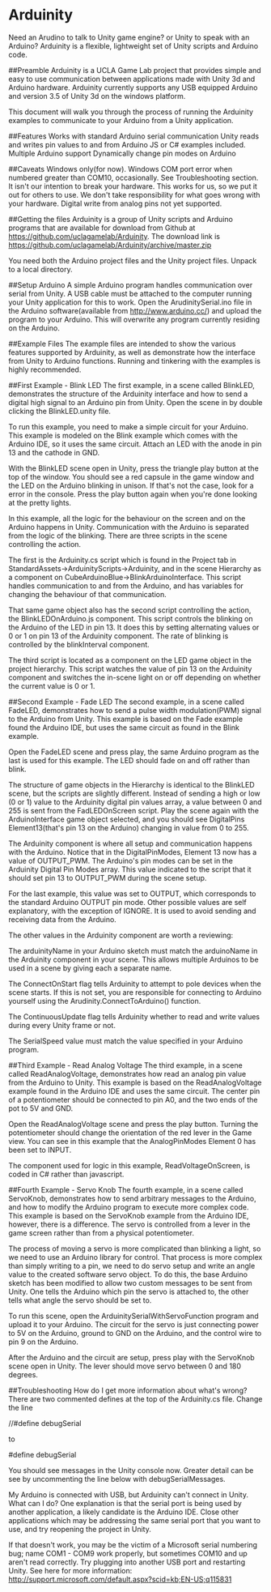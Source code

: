 Arduinity
=========

Need an Arudino to talk to Unity game engine? or Unity to speak with an Arduino? Arduinity is a flexible, lightweight set of Unity scripts and Arduino code.

##Preamble
Arduinity is a UCLA Game Lab project that provides simple and easy to use communication between applications made with Unity 3d and Arduino hardware. Arduinity currently supports any USB equipped Arduino and version 3.5 of Unity 3d on the windows platform.

This document will walk you through the process of running the Arduinity examples to communicate to your Arduino from a Unity application.


##Features
Works with standard Arduino serial communication
Unity reads and writes pin values to and from Arduino
JS or C# examples included.
Multiple Arduino support
Dynamically change pin modes on Arduino


##Caveats
Windows only(for now).
Windows COM port error when numbered greater than COM10, occasionally. See Troubleshooting section.
It isn't our intention to break your hardware. This works for us, so we put it out for others to use. We don't take responsibility for what goes wrong with your hardware.
Digital write from analog pins not yet supported.


##Getting the files
Arduinity is a group of Unity scripts and Arduino programs that are available for download from Github at https://github.com/uclagamelab/Arduinity. The download link is https://github.com/uclagamelab/Arduinity/archive/master.zip

You need both the Arduino project files and the Unity project files. Unpack to a local directory.


##Setup Arduino
A simple Arduino program handles communication over serial from Unity. A USB cable must be attached to the computer running your Unity application for this to work. Open the ArudinitySerial.ino file in the Arduino software(available from http://www.arduino.cc/) and upload the program to your Arduino. This will overwrite any program currently residing on the Arduino.


##Example Files
The example files are intended to show the various features supported by Arduinity, as well as demonstrate how the interface from Unity to Arduino functions. Running and tinkering with the examples is highly recommended.


##First Example - Blink LED
The first example, in a scene called BlinkLED, demonstrates the structure of the Arduinity interface and how to send a digital high signal to an Arduino pin from Unity. Open the scene in by double clicking the BlinkLED.unity file.

To run this example, you need to make a simple circuit for your Arduino. This example is modeled on the Blink example which comes with the Arduino IDE, so it uses the same circuit. Attach an LED with the anode in pin 13 and the cathode in GND.

With the BlinkLED scene open in Unity, press the triangle play button at the top of the window. You should see a red capsule in the game window and the LED on the Arduino blinking in unison. If that's not the case, look for a error in the console. Press the play button again when you're done looking at the pretty lights.

In this example, all the logic for the behaviour on the screen and on the Arduino happens in Unity. Communication with the Arduino is separated from the logic of the blinking. There are three scripts in the scene controlling the action. 

The first is the Arduinity.cs script which is found in the Project tab in StandardAssets->ArduinityScripts->Arduinity, and in the scene Hierarchy as a component on CubeArduinoBlue->BlinkArduinoInterface. This script handles communication to and from the Arduino, and has variables for changing the behaviour of that communication.

That same game object also has the second script controlling the action, the BlinkLEDOnArduino.js component. This script controls the blinking on the Arduino of the LED in pin 13. It does this by setting alternating values or 0 or 1 on pin 13 of the Arduinity component. The rate of blinking is controlled by the blinkInterval component.

The third script is located as a component on the LED game object in the project hierarchy. This script watches the value of pin 13 on the Arduinity component and switches the in-scene light on or off depending on whether the current value is 0 or 1.


##Second Example - Fade LED
The second example, in a scene called FadeLED, demonstrates how to send a pulse width modulation(PWM) signal to the Arduino from Unity. This example is based on the Fade example found the Arduino IDE, but uses the same circuit as found in the Blink example.

Open the FadeLED scene and press play, the same Arduino program as the last is used for this example. The LED should fade on and off rather than blink.

The structure of game objects in the Hierarchy is identical to the BlinkLED scene, but the scripts are slightly different. Instead of sending a high or low (0 or 1) value to the Arduinity digital pin values array, a value between 0 and 255 is sent from the FadLEDOnScreen script. Play the scene again with the ArduinoInterface game object selected, and you should see DigitalPins Element13(that's pin 13 on the Arduino) changing in value from 0 to 255.

The Arduinity component is where all setup and communication happens with the Arduino. Notice that in the DigitalPinModes, Element 13 now has a value of OUTPUT_PWM. The Arduino's pin modes can be set in the Arduinity Digital Pin Modes array. This value indicated to the script that it should set pin 13 to OUTPUT_PWM during the scene setup.

For the last example, this value was set to OUTPUT, which corresponds to the standard Arduino OUTPUT pin mode. Other possible values are self explanatory, with the exception of IGNORE. It is used to avoid sending and receiving data from the Arduino.

The other values in the Arduinity component are worth a reviewing:

The arduinityName in your Arduino sketch must match the arduinoName in the Arduinity component in your scene. This allows multiple Arduinos to be used in a scene by giving each a separate name.

The ConnectOnStart flag tells Arduinity to attempt to pole devices when the scene starts. If this is not set, you are responsible for connecting to Arduino yourself using the Arudinity.ConnectToArduino() function.

The ContinuousUpdate flag tells Arduinity whether to read and write values during every Unity frame or not.

The SerialSpeed value must match the value specified in your Arduino program.


##Third Example - Read Analog Voltage
The third example, in a scene called ReadAnalogVoltage, demonstrates how read an analog pin value from the Arduino to Unity. This example is based on the ReadAnalogVoltage example found in the Arduino IDE and uses the same circuit. The center pin of a potentiometer should be connected to pin A0, and the two ends of the pot to 5V and GND.

Open the ReadAnalogVoltage scene and press the play button. Turning the potentiometer should change the orientation of the red lever in the Game view. You can see in this example that the AnalogPinModes Element 0 has been set to INPUT.

The component used for logic in this example, ReadVoltageOnScreen, is coded in C# rather than javascript. 


##Fourth Example - Servo Knob
The fourth example, in a scene called ServoKnob, demonstrates how to send arbitrary messages to the Arduino, and how to modify the Arduino program to execute more complex code. This example is based on the ServoKnob example from the Arduino IDE, however, there is a difference. The servo is controlled from a lever in the game screen rather than from a physical potentiometer.

The process of moving a servo is more complicated than blinking a light, so we need to use an Arduino library for control. That process is more complex than simply writing to a pin, we need to do servo setup and write an angle value to the created software servo object. To do this, the base Arduino sketch has been modified to allow two custom messages to be sent from Unity. One tells the Arduino which pin the servo is attached to, the other tells what angle the servo should be set to.

To run this scene, open the ArduinitySerialWithServoFunction program and upload it to your Arduino. The circuit for the servo is just connecting power to 5V on the Arduino, ground to GND on the Arduino, and the control wire to pin 9 on the Arduino.

After the Arduino and the circuit are setup, press play with the ServoKnob scene open in Unity. The lever should move servo between 0 and 180 degrees.


##Troubleshooting
How do I get more information about what's wrong?
There are two commented defines at the top of the Arduinity.cs file. Change the line 

//#define debugSerial

to

\#define debugSerial

You should see messages in the Unity console now. Greater detail can be see by uncommenting the line below with debugSerialMessages.

My Arduino is connected with USB, but Arduinity can't connect in Unity. What can I do?
One explanation is that the serial port is being used by another application, a likely candidate is the Arduino IDE. Close other applications which may be addressing the same serial port that you want to use, and try reopening the project in Unity.

If that doesn't work, you may be the victim of a Microsoft serial numbering bug; name COM1 - COM9 work properly, but sometimes COM10 and up aren't read correctly. Try plugging into another USB port and restarting Unity. See here for more information: http://support.microsoft.com/default.aspx?scid=kb;EN-US;q115831

